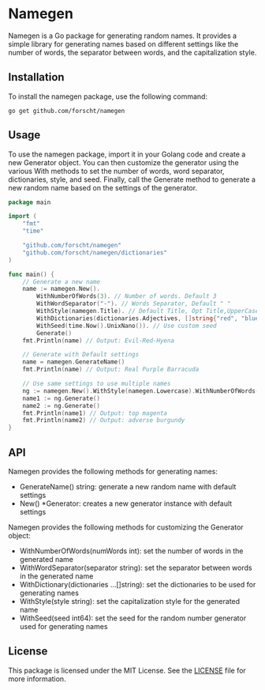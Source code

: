 # Namegen

Namegen is a Go package for generating random names. It provides a simple library for generating names based on different settings like the number of words, the separator between words, and the capitalization style.

## Installation
To install the namegen package, use the following command:
```shell
go get github.com/forscht/namegen
```

## Usage
To use the namegen package, import it in your Golang code and create a new Generator object. You can then customize the generator using the various With methods to set the number of words, word separator, dictionaries, style, and seed. Finally, call the Generate method to generate a new random name based on the settings of the generator.

```go
package main

import (
    "fmt"
    "time"

    "github.com/forscht/namegen"
    "github.com/forscht/namegen/dictionaries"
)

func main() {
    // Generate a new name
    name := namegen.New().
        WithNumberOfWords(3). // Number of words. Default 3
        WithWordSeparator("-"). // Words Separator, Default " "
        WithStyle(namegen.Title). // Default Title, Opt Title,UpperCase,LowerCase
        WithDictionaries(dictionaries.Adjectives, []string{"red", "blue", "green"}, dictionaries.Animals). // Use Default Dictionaries
        WithSeed(time.Now().UnixNano()). // Use custom seed
        Generate()
    fmt.Println(name) // Output: Evil-Red-Hyena

    // Generate with Default settings
    name = namegen.GenerateName()
    fmt.Println(name) // Output: Real Purple Barracuda

    // Use same settings to use multiple names
    ng := namegen.New().WithStyle(namegen.Lowercase).WithNumberOfWords(2)
    name1 := ng.Generate()
    name2 := ng.Generate()
    fmt.Println(name1) // Output: top magenta
    fmt.Println(name2) // Output: adverse burgundy
}
```

## API
Namegen provides the following methods for generating names:

- GenerateName() string: generate a new random name with default settings
- New() *Generator: creates a new generator instance with default settings

Namegen provides the following methods for customizing the Generator object:

- WithNumberOfWords(numWords int): set the number of words in the generated name
- WithWordSeparator(separator string): set the separator between words in the generated name
- WithDictionary(dictionaries ...[]string): set the dictionaries to be used for generating names
- WithStyle(style string): set the capitalization style for the generated name
- WithSeed(seed int64): set the seed for the random number generator used for generating names

## License
This package is licensed under the MIT License. See the [LICENSE](LICENSE) file for more information.
